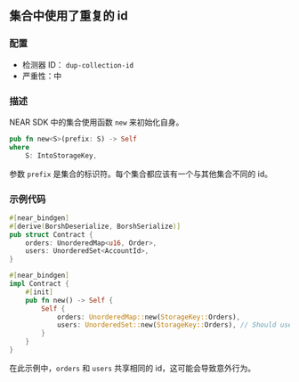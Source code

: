 ## 集合中使用了重复的 id

### 配置

* 检测器 ID： `dup-collection-id`
* 严重性：中

### 描述

NEAR SDK 中的集合使用函数 `new` 来初始化自身。

```rust
pub fn new<S>(prefix: S) -> Self
where
    S: IntoStorageKey,
```

参数 `prefix` 是集合的标识符。每个集合都应该有一个与其他集合不同的 id。

### 示例代码

```rust
#[near_bindgen]
#[derive(BorshDeserialize, BorshSerialize)]
pub struct Contract {
    orders: UnorderedMap<u16, Order>,
    users: UnorderedSet<AccountId>,
}

#[near_bindgen]
impl Contract {
    #[init]
    pub fn new() -> Self {
        Self {
            orders: UnorderedMap::new(StorageKey::Orders),
            users: UnorderedSet::new(StorageKey::Orders), // Should use `StorageKey::Users` here
        }
    }
}
```

在此示例中，`orders` 和 `users` 共享相同的 id，这可能会导致意外行为。